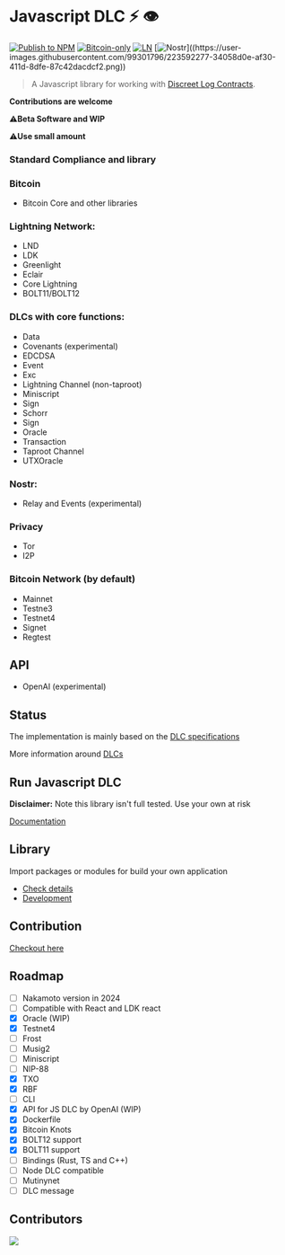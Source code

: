 # Javascript DLC ⚡ 👁️

[![Publish to NPM](https://github.com/AreaLayer/javascript-dlc/actions/workflows/npm-publish.yml/badge.svg)](https://github.com/AreaLayer/javascript-dlc/actions/workflows/npm-publish.yml)
[![Bitcoin-only](https://img.shields.io/badge/bitcoin-only-FF9900?logo=bitcoin)](https://twentyone.world)
[![LN](https://img.shields.io/badge/lightning-792EE5?logo=lightning)](https://mempool.space/lightning)
[![Nostr](https://img.shields.io/badge/nostr-only-FF9900?)]((https://user-images.githubusercontent.com/99301796/223592277-34058d0e-af30-411d-8dfe-87c42dacdcf2.png))


>A Javascript library for working with [Discreet Log Contracts](https://adiabat.github.io/dlc.pdf).

**Contributions are welcome**

⚠️**Beta Software and WIP**

⚠️**Use small amount**

### Standard Compliance and library

### Bitcoin 

- Bitcoin Core and other libraries

### Lightning Network:

- LND
- LDK
- Greenlight
- Eclair
- Core Lightning
- BOLT11/BOLT12

### DLCs with core functions:

- Data
- Covenants (experimental)
- EDCDSA
- Event
- Exc
- Lightning Channel (non-taproot)
- Miniscript
- Sign
- Schorr
- Sign
- Oracle
- Transaction
- Taproot Channel
- UTXOracle 

### Nostr:

- Relay and Events (experimental)

### Privacy

- Tor
- I2P

### Bitcoin Network (by default)

- Mainnet
- Testne3
- Testnet4
- Signet
- Regtest

## API

- OpenAI (experimental)

## Status

The implementation is mainly based on the [DLC specifications](https://github.com/discreetlogcontracts/dlcspecs)

More information around [DLCs](https://www.dlc.wiki/)

## Run Javascript DLC

**Disclaimer:** Note this library isn't full tested. Use your own at risk

[Documentation](https://github.com/AreaLayer/javascript-dlc/blob/main/docs/run.md)

## Library

Import packages or modules for build your own application

- [Check details](https://github.com/AreaLayer/javascript-dlc/blob/main/docs/library.md)
- [Development](https://github.com/AreaLayer/javascript-dlc/blob/main/docs/development.md)

## Contribution

[Checkout here](https://github.com/AreaLayer/javascript-dlc/blob/main/CONTRIBUTING.md)

## Roadmap

- [ ] Nakamoto version in 2024
- [ ] Compatible with React and LDK react
- [x] Oracle (WIP)
- [x] Testnet4
- [ ] Frost
- [ ] Musig2
- [ ] Miniscript
- [ ] NIP-88
- [x] TXO
- [x] RBF
- [ ] CLI
- [x] API for JS DLC by OpenAI (WIP)
- [x] Dockerfile
- [x] Bitcoin Knots
- [x] BOLT12 support
- [x] BOLT11 support
- [ ] Bindings (Rust, TS and C++)
- [ ] Node DLC compatible
- [ ] Mutinynet
- [ ] DLC message 
  
## Contributors

<a align="center" href="https://github.com/AreaLayer/javascript-dlc/graphs/contributors">
  <img src="https://contrib.rocks/image?repo=AreaLayer/javascript-dlc" />
</a>
